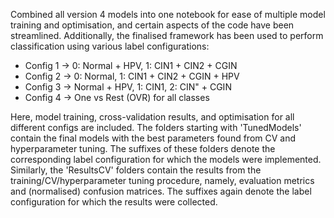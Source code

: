 Combined all version 4 models into one notebook for ease of multiple model training and optimisation, and certain aspects of the code have been streamlined. Additionally, the finalised framework has been used to perform classification using various label configurations:
- Config 1 -> 0: Normal + HPV, 1: CIN1 + CIN2 + CGIN
- Config 2 -> 0: Normal, 1: CIN1 + CIN2 + CGIN + HPV
- Config 3 -> Normal + HPV, 1: CIN1, 2: CIN" + CGIN
- Config 4 -> One vs Rest (OVR) for all classes

Here, model training, cross-validation results, and optimisation for all different configs are included. The folders starting with 'TunedModels' contain the final models with the best parameters found from CV and hyperparameter tuning. The suffixes of these folders denote the corresponding label configuration for which the models were implemented. Similarly, the 'ResultsCV' folders contain the results from the training/CV/hyperparameter tuning procedure, namely, evaluation metrics and (normalised) confusion matrices. The suffixes again denote the label configuration for which the results were collected.
